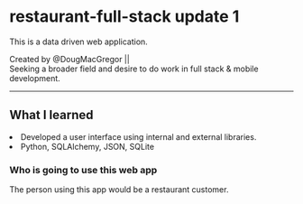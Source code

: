 # restaurant-full-stack update 1
This is a data driven web application. 

Created by @DougMacGregor || <br>
Seeking a broader field and desire to do work in full stack & mobile development.
<hr>

## What I learned
<li>Developed a user interface using internal and external libraries.</li>
<li>Python, SQLAlchemy, JSON, SQLite</li>

### Who is going to use this web app 
The person using this app would be a restaurant customer.

